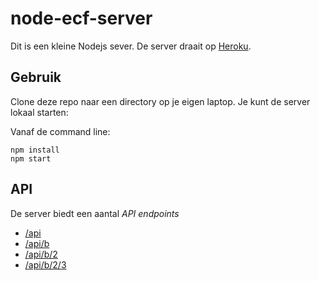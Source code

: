 # node-ecf-server
Dit is een kleine Nodejs sever. De server draait op [Heroku](https://e-cf-server.herokuapp.com/).

## Gebruik
Clone deze repo naar een directory op je eigen laptop. Je kunt de server lokaal starten:

Vanaf de command line:
```
npm install
npm start
```

## API
De server biedt een aantal *API endpoints*
- [/api](https://e-cf-server.herokuapp.com/api)
- [/api/b](https://e-cf-server.herokuapp.com/api/b)
- [/api/b/2](https://e-cf-server.herokuapp.com/api/b/2)
- [/api/b/2/3](https://e-cf-server.herokuapp.com/api/b/2/3)
